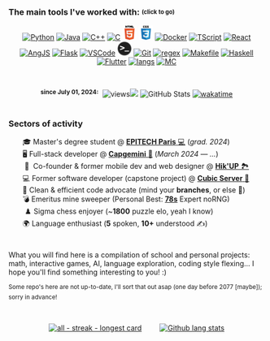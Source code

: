 ### The main tools I've worked with:  <sup><sub>(click to go)</sub></sup>

<div align="center">

  [<img title="Python" alt="Python" src="https://upload.wikimedia.org/wikipedia/commons/thumb/c/c3/Python-logo-notext.svg/1028px-Python-logo-notext.svg.png" width="28px" />](https://github.com/QuentindiMeo/goodnight.py)
  [<img title="Java" alt="Java" src="https://brandslogos.com/wp-content/uploads/images/large/java-logo-1.png" width="28px" />](https://www.capgemini.com)
  [<img title="C++" alt="C++" src="https://upload.wikimedia.org/wikipedia/commons/thumb/1/18/ISO_C%2B%2B_Logo.svg/1828px-ISO_C%2B%2B_Logo.svg.png" width="28px" />](https://github.com/QuentindiMeo/Quoter)
  [<img title="C" alt="C" src="https://upload.wikimedia.org/wikipedia/commons/thumb/1/18/C_Programming_Language.svg/695px-C_Programming_Language.svg.png" width="28px" />](https://github.com/QuentindiMeo/Project-Euler)
  [<img title="HTML" alt="HTML" src="https://raw.githubusercontent.com/github/explore/80688e429a7d4ef2fca1e82350fe8e3517d3494d/topics/html/html.png" width="28px" />](https://github.com/QuentindiMeo/IllaVita)
  [<img title="CSS" alt="CSS" src="https://raw.githubusercontent.com/github/explore/80688e429a7d4ef2fca1e82350fe8e3517d3494d/topics/css/css.png" width="28px" />](https://github.com/QuentindiMeo/IllaVita)
  [<img title="Docker" alt="Docker" src="https://cdn.iconscout.com/icon/free/png-256/free-docker-226091.png" width="28px" />](https://github.com/QuentindiMeo/Dashboard)
  [<img title="TypeScript" alt="TScript" src="https://upload.wikimedia.org/wikipedia/commons/thumb/4/4c/Typescript_logo_2020.svg/2048px-Typescript_logo_2020.svg.png" width="28px" />](https://www.live-crew.com)
  [<img title="ReactJS" alt="React" src="https://raw.githubusercontent.com/mallowigi/iconGenerator/master/assets/icons/files//react.svg" width="28px" />](https://github.com/QuentindiMeo/Dashboard)
  [<img title="AngularJS" alt="AngJS" src="https://raw.githubusercontent.com/mallowigi/iconGenerator/master/assets/icons/files//angularjs.svg" width="28px" />](https://www.capgemini.com)
  [<img title="Flask" alt="Flask" src="https://raw.githubusercontent.com/mallowigi/iconGenerator/master/assets/icons/files//flask.svg" width="28px" />](https://github.com/QuentindiMeo)
  [<img title="Visual Studio Code" alt="VSCode" src="https://raw.githubusercontent.com/mallowigi/iconGenerator/master/assets/icons/files//vscode.svg" width="28px" />](https://github.com/QuentindiMeo)
  [<img title="shell scripting" alt="script" src="https://raw.githubusercontent.com/github/explore/80688e429a7d4ef2fca1e82350fe8e3517d3494d/topics/terminal/terminal.png" width="28px" />](https://github.com/QuentindiMeo/Solitarium)
  [<img title="Git" alt="Git" src="https://raw.githubusercontent.com/mallowigi/iconGenerator/master/assets/icons/files//git.svg" width="28px" />](https://github.com/QuentindiMeo)
  [<img title="regular expression" alt="regex" src="https://raw.githubusercontent.com/mallowigi/iconGenerator/master/assets/icons/files//regex.svg" width="28px" />](https://github.com/QuentindiMeo)
  [<img title="Makefile" alt="Makefile" src="https://raw.githubusercontent.com/mallowigi/iconGenerator/master/assets/icons/files//makefile.svg" width="28px" />](https://github.com/QuentindiMeo)
  [<img title="Haskell" alt="Haskell" src="https://img.stackshare.io/service/1069/oCgm29k9.png" width="28px" />](https://github.com/QuentindiMeo/HS-Training-Camp)
  [<img title="Flutter" alt="Flutter" src="https://raw.githubusercontent.com/mallowigi/iconGenerator/master/assets/icons/files//flutter.svg" width="28px" />](https://github.com/Hik-UP)
  [<img title="langs" alt="langs" src="https://upload.wikimedia.org/wikipedia/commons/1/14/Google_Translate_logo_%28old%29.png" width="28px" />](https://www.live-crew.com)
  [<img title="Minecraft" alt="MC" src="https://raw.githubusercontent.com/mallowigi/iconGenerator/master/assets/icons/files//minecraft.svg" width="28px" />](https://github.com/CubicMC)

  <br />

  <sup><b>since July 01, 2024:</b></sup>&nbsp;&nbsp;![views](https://komarev.com/ghpvc/?username=QuentindiMeo&color=2347cc&style=flat-square&label=profile%20views)![ ](https://hit.yhype.me/github/profile?user_id=43745346)
  ![GitHub Stats](https://img.shields.io/static/v1?label=longest%20streak&message=31&color=2347cc&style=flat-square)
  [![wakatime](https://wakatime.com/badge/user/e02be71d-4679-4707-9204-1bf72932d23c.svg?style=flat-square)](https://wakatime.com/@e02be71d-4679-4707-9204-1bf72932d23c)

</div>

# <!-- Small line break, looking better than <hr/> -->

### Sectors of activity

&nbsp;&nbsp;&nbsp;&nbsp;&nbsp;&nbsp; :mortar_board: Master's degree student @ [**EPITECH Paris** :computer:](https://www.epitech.eu/) (*grad. 2024*)  
&nbsp;&nbsp;&nbsp;&nbsp;&nbsp;&nbsp; :desktop_computer: Full-stack developer @ [**Capgemini** :blue_heart:](https://www.capgemini.com/fr-fr/) (*March 2024 — ...*)  
&nbsp;&nbsp;&nbsp;&nbsp;&nbsp;&nbsp;&nbsp; :iphone:&nbsp;&nbsp;Co-founder & former mobile dev and web designer @ [**Hik'UP** :national_park:](https://github.com/Hik-UP)  
&nbsp;&nbsp;&nbsp;&nbsp;&nbsp;&nbsp; :computer: Former software developer (capstone project) @ [**Cubic Server** :ice_cube:](https://github.com/CubicMC)  
&nbsp;&nbsp;&nbsp;&nbsp;&nbsp;&nbsp; :broom: Clean & efficient code advocate (mind your **branches**, or else 🔫)  
&nbsp;&nbsp;&nbsp;&nbsp;&nbsp;&nbsp; :bomb: Emeritus mine sweeper (Personal Best: [**78s**](https://www.facebook.com/Quentin.Swono/posts/pfbid028j8njEjWZ4qCiVVSHJ9w8vf26p2t6Txwk2PpQKWzJ8jWbnMKoVHmoZCUAjjARbhpl) Expert noRNG)  
&nbsp;&nbsp;&nbsp;&nbsp;&nbsp;&nbsp;&nbsp; :chess_pawn: Sigma chess enjoyer (~**1800** puzzle elo, yeah I know)  
&nbsp;&nbsp;&nbsp;&nbsp;&nbsp;&nbsp; :earth_africa: Language enthusiast (**5** spoken, **10+** understood ✍️)  

# <!-- Small line break, looking better than <hr/> -->

What you will find here is a compilation of school and personal projects: math, interactive games, AI, language exploration, coding style flexing... I hope you'll find something interesting to you! :)

<sup>Some repo's here are not up-to-date, I'll sort that out asap (one day before 2077 [maybe]); sorry in advance!</sup>

# <!-- Small line break, looking better than <hr/> -->

<div align="center">
  <!-- <a href="https://github.com/QuentindiMeo"><img alt="GitHub user stats" src="https://github-readme-stats.vercel.app/api?username=QuentindiMeo&count_private=true&include_all_commits=true&theme=transparent&show_icons=true&custom_title=Quentin%27s%20GitHub%20Stats&hide_border=true" /></a> -->
  <a href="https://github.com/QuentindiMeo"><img alt="all - streak - longest card" src="https://streak-stats.demolab.com/?user=Quentindimeo&theme=dark&hide_border=true&border_radius=4.5&locale=en&sections=total%2Ccurrent%2Clongest&card_width=450&card_height=130&type=svg" /></a>
  &nbsp;&nbsp;&nbsp;&nbsp;&nbsp;&nbsp;&nbsp;
  <a href="https://github.com/QuentindiMeo"><img alt="Github lang stats" src="https://github-readme-stats.vercel.app/api/top-langs/?username=QuentindiMeo&count_private=true&langs_count=8&theme=transparent&card_width=330&layout=compact&show_icons=true&hide_border=true" /></a>

</div>
